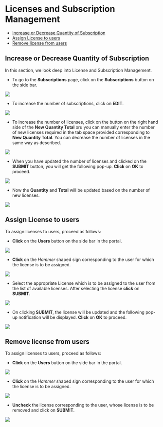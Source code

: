 # Licenses and Subscription Management

<!-- TOC -->
* [Increase or Decrease Quantity of Subscription](#increase-or-decrease-quantity-of-subscription)  
* [Assign License to users](#assign-license-to-users)  
* [Remove license from users](#remove-license-from-users)    

<!-- TOC -->

## Increase or Decrease Quantity of Subscription

In this section, we look deep into License and Subscription Management.

* To go to the **Subscriptions** page, click on the **Subscriptions** button on the side bar.

<img src="/Images/C3-image-8.jpg">  

* To increase the number of subscriptions, click on **EDIT**.  

<img src="/Images/C3-image-9.jpg">  

* To increase the number of licenses, click on the button on the right hand side of the **New Quantity Total** oru you can manually enter the number of new licenses required in the tab space provided corresponding to **New Quantity Total**. You can decrease the number of licenses in the same way as described.   

<img src="/Images/C3-image-10.jpg">  

* When you have updated the number of licenses and clicked on the **SUBMIT** button, you will get the following pop-up. **Click** on **OK** to proceed.

<img src="/Images/C3-image-11.jpg">  

*  Now the **Quantity** and **Total** will be updated based on the number of new licenses.  

<img src="/Images/C3-image-12.jpg">   

## Assign License to users

To assign licenses to users, proceed as follows:  

* **Click** on the **Users** button on the side bar in the portal.   

<img src="/Images/C3-image-13.jpg">  

* **Click** on the *Hammer* shaped sign corresponding to the user for which the license is to be assigned.    

<img src="/Images/C3-image-20.jpg">  

* Select the appropriate License which is to be assigned to the user from the list of available licenses.  After selecting the license **click** on **SUBMIT**.  


<img src="/Images/C3-image-21.jpg">  

* On clicking **SUBMIT**, the license will be updated and the following pop-up notification will be displayed. **Click** on **OK** to proceed.  

<img src="/Images/C3-image-22.jpg">    


## Remove license from users  

To assign licenses to users, proceed as follows:  

* **Click** on the **Users** button on the side bar in the portal.   

<img src="/Images/C3-image-13.jpg">  

* **Click** on the *Hammer* shaped sign corresponding to the user for which the license is to be assigned.    

<img src="/Images/C3-image-20.jpg">  

* **Uncheck** the license corresponding to the user, whose license is to be removed and click on **SUBMIT**.    

<img src="/Images/C3-image-23.jpg">  



